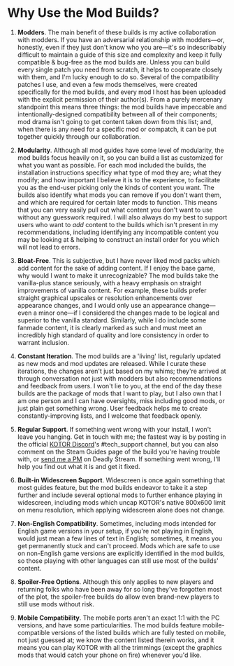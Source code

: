 # Why Use the Mod Builds?

1. **Modders**. The main benefit of these builds is my active collaboration with modders. If you have an adversarial relationship with modders—or, honestly, even if they just don't know who you are—it's so indescribably difficult to maintain a guide of this size and complexity and keep it fully compatible & bug-free as the mod builds are. Unless you can build every single patch you need from scratch, it helps to cooperate closely with them, and I'm lucky enough to do so. Several of the compatibility patches I use, and even a few mods themselves, were created specifically for the mod builds, and every mod I host has been uploaded with the explicit permission of their author(s). From a purely mercenary standpoint this means three things: the mod builds have impeccable and intentionally-designed compatibility between all of their components; mod drama isn't going to get content taken down from this list; and, when there is any need for a specific mod or compatch, it can be put together quickly through our collaboration.

2. **Modularity**. Although all mod guides have some level of modularity, the mod builds focus heavily on it, so you can build a list as customized for what you want as possible. For each mod included the builds, the installation instructions specificy what type of mod they are; what they modify; and how important I believe it is to the experience, to facilitate you as the end-user picking only the kinds of content you want. The builds also identify what mods you can remove if you don't want them, and which are required for certain later mods to function. This means that you can very easily pull out what content you don't want to use without any guesswork required. I will also always do my best to support users who want to *add* content to the builds which isn't present in my recommendations, including identifying any incompatible content you may be looking at & helping to construct an install order for you which will not lead to errors.

3. **Bloat-Free**. This is subjective, but I have never liked mod packs which add content for the sake of adding content. If I enjoy the base game, why would I want to make it unrecognizable? The mod builds take the vanilla-plus stance seriously, with a heavy emphasis on straight improvements of vanilla content. For example, these builds prefer straight graphical upscales or resolution enhancements over appearance changes, and I would only use an appearance change—even a minor one—if I considered the changes made to be logical and superior to the vanilla standard. Similarly, while I do include some fanmade content, it is clearly marked as such and must meet an incredibly high standard of quality and lore consistency in order to warrant inclusion.

4. **Constant Iteration**. The mod builds are a 'living' list, regularly updated as new mods and mod updates are released. While I curate these iterations, the changes aren't just based on my whims; they're arrived at through conversation not just with modders but also recommendations and feedback from users. I won't lie to you, at the end of the day these builds are the package of mods that I want to play, but I also own that I am one person and I can have oversights, miss including good mods, or just plain get something wrong. User feedback helps me to create constantly-improving lists, and I welcome that feedback openly.

5. **Regular Support**. If something went wrong with your install, I won't leave you hanging. Get in touch with me; the fastest way is by posting in the official [KOTOR Discord](https://discord.gg/kotor)'s #tech_support channel, but you can also comment on the Steam Guides page of the build you're having trouble with, or [send me a PM](https://deadlystream.com/profile/24368-snigaroo/) on Deadly Stream. If something went wrong, I'll help you find out what it is and get it fixed.

6. **Built-in Widescreen Support**. Widescreen is once again something that most guides feature, but the mod builds endeavor to take it a step further and include several optional mods to further enhance playing in widescreen, including mods which uncap KOTOR's native 800x600 limit on menu resolution, which applying widescreen alone does not change.

7. **Non-English Compatibility**. Sometimes, including mods intended for English game versions in your setup, if you're not playing in English, would just mean a few lines of text in English; sometimes, it means you get permanently stuck and can't proceed. Mods which are safe to use on non-English game versions are explicitly identified in the mod builds, so those playing with other languages can still use most of the builds' content.

9. **Spoiler-Free Options**. Although this only applies to new players and returning folks who have been away for so long they've forgotten most of the plot, the spoiler-free builds do allow even brand-new players to still use mods without risk.

10. **Mobile Compatibility**. The mobile ports aren't an exact 1:1 with the PC versions, and have some particularities. The mod builds feature mobile-compatible versions of the listed builds which are fully tested on mobile, not just guessed at; we know the content listed therein works, and it means you can play KOTOR with all the trimmings (except the graphics mods that would catch your phone on fire) whenever you'd like.
